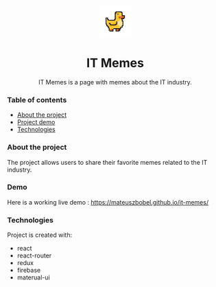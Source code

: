 <p align="center">
  <img src="./src/assets/logo.jpg" width="75" height="75"/>
</p>
<h1 align="center">IT Memes</h1>
<p align="center">IT Memes is a page with memes about the IT industry.<p/>

### Table of contents
* [About the project](#about-the-project)
* [Project demo](#demo)
* [Technologies](#technologies)

### About the project
The project allows users to share their favorite memes related to the IT industry.

### Demo
Here is a working live demo : https://mateuszbobel.github.io/it-memes/

### Technologies
Project is created with:
* react
* react-router
* redux
* firebase
* materual-ui

